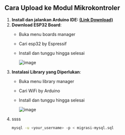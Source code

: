 ## Cara Upload ke Modul Mikrokontroler
1. **Install dan jalankan Arduino IDE: <a href="https://www.arduino.cc/en/software">(Link Download)</a>**
2. **Download ESP32 Board**:
   - Buka menu boards manager
   - Cari esp32 by Espressif
   - Install dan tunggu hingga selesai
     
     ![image](https://github.com/user-attachments/assets/4b9a431a-6f5d-48cb-aa3e-31216bed0f70)
4. **Instalasi Library yang Diperlukan**:
   - Buka menu library manager
   - Cari WiFi by Arduino
   - Install dan tunggu hingga selesai
     
     ![image](https://github.com/user-attachments/assets/4b9a431a-6f5d-48cb-aa3e-31216bed0f70)
6. ssss
   ```sh
   mysql -u <your_username> -p < migrasi-mysql.sql
   ```
